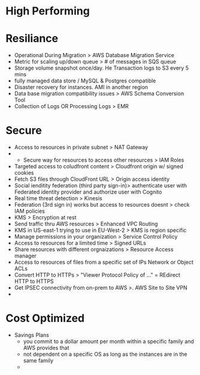 # High Performing


# Resiliance
- Operational During Migration > AWS Database Migration Service
- Metric for scaling up/down queue > # of messages in SQS queue
- Storage volume snapshot once/day. He Transaction logs to S3 every 5 mins
- fully managed data store / MySQL & Postgres compatible
-  Disaster recovery for instances. AMI in another region
-  Data base migration compatibility issues > AWS Schema Conversion Tool
-  Collection of Logs OR Processing Logs > EMR


# Secure
- Access to resources in private subnet > NAT Gateway
- -  Secure way for resources to access other resources > IAM Roles
-  Targeted access to coludfront content > Cloudfront origin w/ signed cookies
-  Fetch S3 files through CloudFront URL > Origin access identity
-  Social ienditity federation  (third party sign-in)> authenticate user with Federated identity provider and authorize user with Cognito
-  Real time threat detection > Kinesis
-  Federation (3rd sign in) works but access to resources doesnt > check IAM policies
-  KMS > Encryption at rest
-  Send traffic thru AWS resources > Enhanced VPC Routing
-  KMS in US-east-1 trying to use in EU-West-2 > KMS is region specific
-  Manage permissions in your organization > Service Control Policy
-  Access to resources for a limited time > Signed URLs
-  Share resources with different orgnaizations > Resource Access manager
-  Access to resources of files from a specific set of IPs Network or Object ACLs
-  Convert HTTP to HTTPs > "Viewer Protocol Policy of ..." = REdirect HTTP to HTTPS
-  Get IPSEC connectivity from on-prem to AWS >. AWS Site to Site VPN
-  

# Cost Optimized
- Savings Plans
  - you commit to a dollar amount per month within a specific family and AWS provides that
  - not dependent on a specific OS as long as the instances are in the same family
  - 
